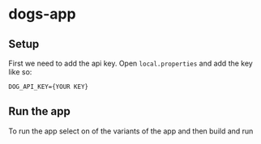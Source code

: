 # dogs-app

## Setup
First we need to add the api key. Open `local.properties` and add the key like so:
```
DOG_API_KEY={YOUR KEY}
```

## Run the app
To run the app select on of the variants of the app and then build and run
